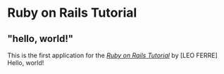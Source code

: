 # Ruby on Rails Tutorial

## "hello, world!"

This is the first application for the
[*Ruby on Rails Tutorial*](http://www.railstutorial.org/)
by [LEO FERRE] Hello, world!
